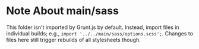 Note About main/sass
====================

This folder isn't imported by Grunt.js by default. Instead, import files in individual builds; e.g., `import '../../main/sass/options.scss';`. Changes to files here still trigger rebuilds of all stylesheets though.